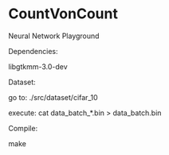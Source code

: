 # CountVonCount
Neural Network Playground

Dependencies:

libgtkmm-3.0-dev


Dataset:

go to:  ./src/dataset/cifar_10

execute: cat data_batch_*.bin > data_batch.bin


Compile:

make



